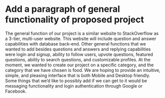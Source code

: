 # Add a paragraph of general functionality of proposed project
The general function of our project is a similar website to StackOverflow as a 3-tier, multi-user website. This website will include question and answer capabilities with database back-end. Other general functions that we wanted to add besides questions and answers and replying capabilities were login and signup, ability to follow users, upvote questions, featured questions, ability to search questions, and customizable profiles. At the moment, we wanted to create our project on a specific category, and the category that we have chosen is food. We are hoping to provide an intuitive, simple, and pleasing interface that is both Mobile and Desktop friendly. Some things that we’d like to possibly add if we can get to it would be messaging functionality and login authentication through Google or Facebook.
